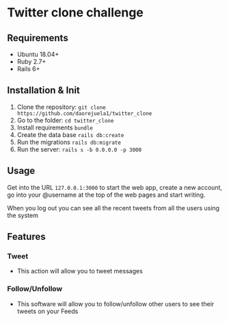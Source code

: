 # Twitter clone challenge

## Requirements

- Ubuntu 18.04+
- Ruby 2.7+
- Rails 6+

## Installation & Init

1. Clone the repository: `git clone https://github.com/daorejuela1/twitter_clone`
2. Go to the folder: `cd twitter_clone`
3. Install requirements `bundle`
4. Create the data base `rails db:create`
5. Run the migrations `rails db:migrate`
6. Run the server: `rails s -b 0.0.0.0 -p 3000`

## Usage

Get into the URL `127.0.0.1:3000` to start the web app, create a new account, go into your @username at the top of the web pages and start writing.

When you log out you can see all the recent tweets from all the users using the system

## Features

### Tweet

 - This action will allow you to tweet messages

### Follow/Unfollow

 - This software will allow you to follow/unfollow other users to see their tweets on your Feeds
